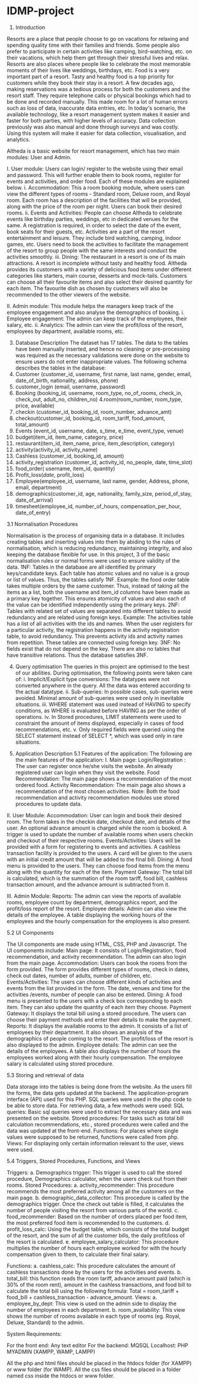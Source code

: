 # IDMP-project

1. Introduction
 
Resorts are a place that people choose to go on vacations for relaxing and spending quality time with their families and friends.  Some people also prefer to participate in certain activities like camping, bird-watching, etc. on their vacations, which help them get through their stressful lives and relax. Resorts are also places where people like to celebrate the most memorable moments of their lives like weddings, birthdays, etc. Food is a very important part of a resort. Tasty and healthy food is a top priority for customers while they book their stay in a resort. 
	A few decades ago, making reservations was a tedious process for both the customers and the resort staff. They require telephone calls or physical bookings which had to be done and recorded manually. This made room for a lot of human errors such as loss of data, inaccurate data entries, etc. In today's scenario, the available technology, like a resort management system makes it easier and faster for both parties, with higher levels of accuracy. Data collection previously was also manual and done through surveys and was costly. Using this system will make it easier for data collection, visualisation, and analytics.

Altheda is a basic website for resort management, which has two main modules: User and Admin.

I. User module: Users can login/ register to the website using their email and password. This will further enable them to book rooms, register for events and activities, and order food. Each of these modules are explained below.
	i. Accommodation: This a room booking module, where users can view the different types of rooms - Standard room, Deluxe room, and Royal room. Each room has a description of the facilities that will be provided, along with the price of the room per night. Users can book their desired rooms.
	ii. Events and Activities: People can choose Altheda to celebrate events like birthday parties, weddings, etc in dedicated venues for the same. A registration is required, in order to select the date of the event, book seats for their guests, etc.
	Activities are a part of the resort entertainment and leisure. They include bird watching, camping, indoor games, etc. Users need to book the activities to facilitate the management of the resort to group people with the same interests and conduct the activities smoothly.
	iii. Dining: The restaurant in a resort is one of its main attractions. A resort is incomplete without tasty and healthy food. Altheda provides its customers with a variety of delicious food items under different categories like starters, main course, desserts and mock-tails. Customers can choose all their favourite items and also select their desired quantity for each item. The favourite dish as chosen by customers will also be recommended to the other viewers of the website.
	
II. Admin module: This module helps the managers keep track of the employee engagement and also analyse the demographics of booking.
	i. Employee engagement: The admin can keep track of the employees, their salary, etc. 
 	ii. Analytics: The admin can view the profit/loss of the resort, employees by department, available rooms, etc. 

3. Database Description
The dataset has 17 tables. The data to the tables have been manually inserted, and hence no cleaning or pre-processing was required as the necessary validations were done on the website to ensure users do not enter inappropriate values.
The following schema describes the tables in the database:
1. Customer (customer_id, username, first name, last name, gender, email, date_of_birth, nationality, address, phone)
2. customer_login (email, username, password)
3. Booking (booking_id, username, room_type, no_of_rooms, check_in, check_out, adult_no, children_no)
4.room(room_number, room_type, price, available)
5. checkin (customer_id, booking_id, room_number, 		advance_amt)
6. checkout(customer_id, booking_id, room_tariff, 			food_amount, total_amount)
7. Events (event_id, username, date, s_time, e_time, 			event_type, venue)
8. budget(item_id, item_name, category, price)
9. restaurant(item_id, item_name, price, item_description, category)
10. activity(activity_id, activity_name)
11. Cashless (customer_id, booking_id, amount)
12. activity_registration (customer_id, activity_id, 				no_people, date, time_slot)
13. food_order( username, item_id, quantity)
14. Profit_loss(_date_, profit_loss)
15. Employee(employee_id, username, last name, gender, Address, phone, email, department)
16. demographics(customer_id, age, nationality, family_size, period_of_stay, date_of_arrival)
17. timesheet(employee_id, number_of_hours, compensation_per_hour, date_of_entry)

3.1 Normalisation Procedures

Normalisation is the process of organising data in a database. It includes creating tables and inserting values into them by abiding to the rules of normalisation, which is reducing redundancy, maintaining integrity, and also keeping the database flexible for use. 
In this project, 3 of the basic normalisation rules or normal forms were used to ensure validity of the data.
1NF: Tables in the database are all identified by primary keys/candidate keys. Each table has atomic values and no value is a group or list of values. Thus, the tables satisfy 1NF.
Example: the food order table takes multiple orders by the same customer. Thus, instead of taking all the items as a list, both the username and item_id columns have been made as a primary key together. This ensures atomicity of values and also each of the value can be identified independently using the primary keys.
2NF: Tables with related set of values are separated into different tables to avoid redundancy and are related using foreign keys.
Example: The activities table has a list of all activities with the ids and names. When the user registers for a particular activity, the registration happens in the activity registration table, to avoid redundancy. This prevents activity ids and activity names from repetition. These tables are connected using foreign key.
3NF:   No fields exist that do not depend on the key. There are also no tables that have transitive relations. Thus the database satisfies 3NF.

4. Query optimisation
The queries in this project are optimised to the best of our abilities. During optimisation, the following points were taken care of:
i. Implicit/Explicit type conversions: The datatypes were not converted anywhere in the query. All the data was entered according to the actual datatype. 
ii. Sub-queries: In possible cases, sub-queries were avoided. Minimal amount of sub-queries were used only in inevitable situations.
iii. WHERE statement was used instead of HAVING to specify conditions, as WHERE is evaluated before HAVING as per the order of operations.
iv. In Stored procedures, LIMIT statements were used to constraint the amount of items displayed, especially in cases of food recommendations, etc.
v. Only required fields were queried using the SELECT statement instead of SELECT *, which was used only in rare situations.

5. Application Description
5.1 Features of the application:
The following are the main features of the application:
I. Main page:
Login/Registration : The user can register once he/she visits the website. An already registered user can login when they visit the website.
Food Recommendation: The main page shows a recommendation of the most ordered food.
Activity Recommendation: The main page also shows a recommendation of the most chosen activities. 
Note: Both the food recommendation and activity 
recommendation modules use stored procedures to 
update data.

II. User Module: 
Accommodation: User can login and book their desired room. The form takes in the checkin date, checkout date, and details of the user. An optional advance amount is charged while the room is booked. A trigger is used to update the number of available rooms when users checkin and checkout of their respective rooms.
Events/Activities: Users will be provided with a form for registering to events and activities. A cashless transaction facility is provided to the users. A card will be given to the users with an initial credit amount that will be added to the final bill.
 Dining: A food menu is provided to the users. They can choose food items from the menu along with the quantity for each of the item. 
Payment Gateway:  The total bill is calculated, which is the summation of the room tariff, food bill, cashless transaction amount, and the advance amount is subtracted from it. 

III. Admin Module:
 Reports: The admin can view the reports of available rooms, employee count by department, demographics report, and the profit/loss report of the resort.
Employee details: Admin can also view the details of the employee. A table displaying the working hours of the employees and the hourly compensation for the employees is also present.

5.2 UI Components

The UI components are made using HTML, CSS, PHP and Javascript.
The UI components include:
Main page: It consists of Login/Registration, food recommendation, and activity recommendation. The admin can also login from the main page.
Accommodation: Users can book the rooms from the form provided. The form provides different types of rooms, check in dates, check out dates, number of adults, number of children, etc.
Events/Activities: The users can choose different kinds of activities  and events from the list provided in the form. The date, venues and time for the activities /events, number of people can also be entered.
Dining: A food menu is presented to the users with a check box corresponding to each item. They can also update the quantity of each item they choose. 
Payment Gateway: It displays the total bill using a stored procedure. The users can choose their payment methods and enter their details to make the payment.
Reports: It displays the available rooms to the admin. It consists of a list of employees by their department. It also shows an analysis of the demographics of people coming to the resort. The profit/loss of the resort is also displayed to the admin.
Employee details: The admin can see the details of the employees. A table also displays the number of hours the employees worked along with their hourly compensation. The employee salary is calculated using stored procedure.

5.3 Storing and retrieval of data

Data storage into the tables is being done from the website. As the users fill the forms, the data gets updated at the backend. The application-program interface (API) used for this PHP. SQL queries were used in the php code to be able to store data.
For retrieving data, a few methods were used:
SQL queries: Basic sql queries were used to extract the necessary data and was presented on the website.
Stored procedures: For tasks such as total bill calculation recommendations, etc., stored procedures were called and the data was updated at the front-end.
Functions: For places where single values were supposed to be returned, functions were called from php.
Views: For displaying  only certain information relevant to the user, views were used.

5.4 Triggers, Stored Procedures, Functions, and Views

Triggers:
a. Demographics trigger: This trigger is used to call the stored procedure, Demographics calculator, when the users check out from their rooms.
Stored Procedures:
a. activity_recommender: This procedure recommends the most preferred activity among all the customers on the main page.
b. demographic_data_collector: This procedure is called by the demographics trigger. Once the check out table is filled, it calculates the number of people visiting the resort from various parts of the world.
c. food_recommender: Based on the number of orders placed per food item, the most preferred food item is recommended to the customers.
d. profit_loss_calc: Using the budget table, which consists of the total budget of the resort, and the sum of all the customer bills, the daily profit/loss of the resort is calculated.
e. employee_salary_calculator: This procedure multiplies the number of hours each employee worked for with the hourly compensation given to them, to calculate their final salary.

Functions:
a. cashless_calc: This procedure calculates the amount of cashless transactions done by the users for the activities and events.
b. total_bill: this function reads the room tariff, advance amount paid (which is 30% of the room rent), amount in the cashless transactions, and food bill to calculate the total bill using the following formula:
Total = room_tariff + food_bill + cashless_transaction - advance_amount.
Views:
a. employee_by_dept: This view is used on the admin side to display the number of employees in each department.
b. room_availability: This view shows the number of rooms available in each type of rooms (eg. Royal, Deluxe, Standard) to the admin.


System Requirements:

For the front end: Any text editor
For the backend: MQSQL
Localhost: PHP MYADMIN (XAMPP, WAMP, LAMPP)

All the php and html files should be placed in the htdocs folder (for XAMPP) or www folder (for WAMP).
All the css files should be placed in a folder named css inside the htdocs or www folder.

